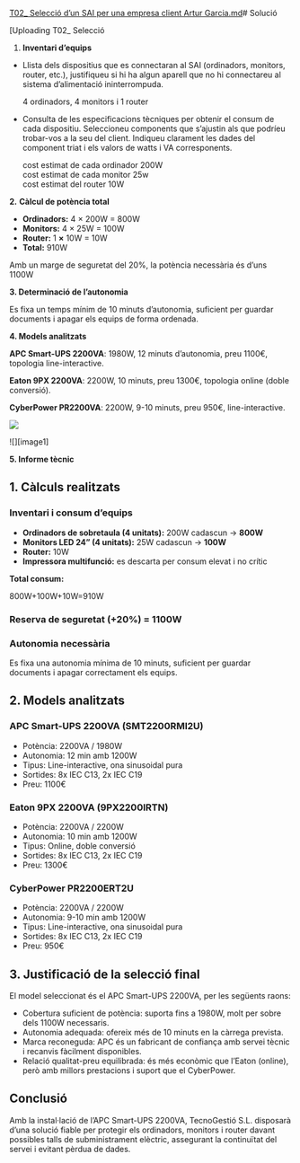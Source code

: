 [T02_ Selecció d’un SAI per una empresa client Artur Garcia.md](https://github.com/user-attachments/files/22974297/T02_.Seleccio.d.un.SAI.per.una.empresa.client.Artur.Garcia.md)# Solució

[Uploading T02_ Selecció

1. **Inventari d’equips**

- Llista dels dispositius que es connectaran al SAI (ordinadors, monitors, router, etc.), justifiqueu si hi ha algun aparell que no hi connectareu al sistema d’alimentació ininterrompuda.

	4 ordinadors, 4 monitors i 1 router

- Consulta de les especificacions tècniques per obtenir el consum de cada dispositiu. Seleccioneu components que s’ajustin als que podríeu trobar-vos a la seu del client. Indiqueu clarament les dades del component triat i els valors de watts i VA corresponents.

	cost estimat de cada ordinador 200W  
	cost estimat de cada monitor 25w  
	cost estimat del router 10W

**2\.** **Càlcul de potència total**

- **Ordinadors:** 4 × 200W \= 800W  
- **Monitors:** 4 × 25W \= 100W  
- **Router:** 1 **×** 10W \= 10W  
- **Total:** 910W

Amb un marge de seguretat del 20%, la potència necessària és d’uns 1100W

**3\. Determinació de l’autonomia**

Es fixa un temps mínim de 10 minuts d’autonomia, suficient per guardar documents i apagar els equips de forma ordenada.

**4\. Models analitzats**

**APC Smart-UPS 2200VA**: 1980W, 12 minuts d’autonomia, preu 1100€, topologia line-interactive.

**Eaton 9PX 2200VA**: 2200W, 10 minuts, preu 1300€, topologia online (doble conversió).

**CyberPower PR2200VA**: 2200W, 9-10 minuts, preu 950€, line-interactive.

<img src="https://i.pinimg.com/originals/d2/d8/4a/d2d84af7e4c6b6c33a606d3127f4d31e.gif">

![][image1]

**5\. Informe tècnic**

## **1\. Càlculs realitzats**

### **Inventari i consum d’equips**

- **Ordinadors de sobretaula (4 unitats):** 200W cadascun → **800W**  
- **Monitors LED 24” (4 unitats):** 25W cadascun → **100W**  
- **Router:** 10W  
- **Impressora multifunció:** es descarta per consum elevat i no crític

**Total consum:**

800W+100W+10W=910W

### Reserva de seguretat (+20%) \= 1100W

### **Autonomia necessària**

Es fixa una autonomia mínima de 10 minuts, suficient per guardar documents i apagar correctament els equips.

## **2\. Models analitzats**

### APC Smart-UPS 2200VA (SMT2200RMI2U)

- Potència: 2200VA / 1980W  
- Autonomia: 12 min amb 1200W  
- Tipus: Line-interactive, ona sinusoidal pura  
- Sortides: 8x IEC C13, 2x IEC C19  
- Preu: 1100€

### Eaton 9PX 2200VA (9PX2200IRTN)

- Potència: 2200VA / 2200W  
- Autonomia: 10 min amb 1200W  
- Tipus: Online, doble conversió  
- Sortides: 8x IEC C13, 2x IEC C19  
- Preu: 1300€

### CyberPower PR2200ERT2U

- Potència: 2200VA / 2200W  
- Autonomia: 9-10 min amb 1200W  
- Tipus: Line-interactive, ona sinusoidal pura  
- Sortides: 8x IEC C13, 2x IEC C19  
- Preu: 950€

## **3\. Justificació de la selecció final**

El model seleccionat és el APC Smart-UPS 2200VA, per les següents raons:

- Cobertura suficient de potència: suporta fins a 1980W, molt per sobre dels 1100W necessaris.  
- Autonomia adequada: ofereix més de 10 minuts en la càrrega prevista.  
- Marca reconeguda: APC és un fabricant de confiança amb servei tècnic i recanvis fàcilment disponibles.  
- Relació qualitat-preu equilibrada: és més econòmic que l’Eaton (online), però amb millors prestacions i suport que el CyberPower.

##  **Conclusió**

Amb la instal·lació de l’APC Smart-UPS 2200VA, TecnoGestió S.L. disposarà d’una solució fiable per protegir els ordinadors, monitors i router davant possibles talls de subministrament elèctric, assegurant la continuïtat del servei i evitant pèrdua de dades.
